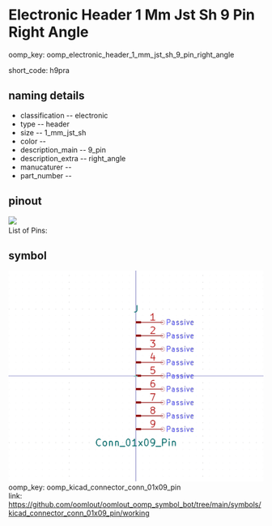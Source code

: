 # Electronic Header 1 Mm Jst Sh 9 Pin Right Angle
oomp_key: oomp_electronic_header_1_mm_jst_sh_9_pin_right_angle  

short_code: h9pra
## naming details
* classification -- electronic
* type -- header
* size -- 1_mm_jst_sh
* color -- 
* description_main -- 9_pin
* description_extra -- right_angle
* manucaturer -- 
* part_number -- 
## pinout
![](working_pinout_600.png)  
List of Pins:



## symbol

![](symbol/0/working/working_600.png)  
oomp_key: oomp_kicad_connector_conn_01x09_pin  
link: https://github.com/oomlout/oomlout_oomp_symbol_bot/tree/main/symbols/kicad_connector_conn_01x09_pin/working  

